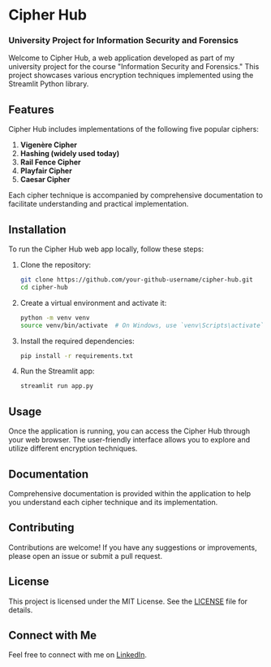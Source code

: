 # Cipher Hub

### University Project for Information Security and Forensics

Welcome to Cipher Hub, a web application developed as part of my university project for the course "Information Security and Forensics." This project showcases various encryption techniques implemented using the Streamlit Python library.

## Features

Cipher Hub includes implementations of the following five popular ciphers:

1. **Vigenère Cipher**
2. **Hashing (widely used today)**
3. **Rail Fence Cipher**
4. **Playfair Cipher**
5. **Caesar Cipher**

Each cipher technique is accompanied by comprehensive documentation to facilitate understanding and practical implementation.

## Installation

To run the Cipher Hub web app locally, follow these steps:

1. Clone the repository:
    ```bash
    git clone https://github.com/your-github-username/cipher-hub.git
    cd cipher-hub
    ```

2. Create a virtual environment and activate it:
    ```bash
    python -m venv venv
    source venv/bin/activate  # On Windows, use `venv\Scripts\activate`
    ```

3. Install the required dependencies:
    ```bash
    pip install -r requirements.txt
    ```

4. Run the Streamlit app:
    ```bash
    streamlit run app.py
    ```

## Usage

Once the application is running, you can access the Cipher Hub through your web browser. The user-friendly interface allows you to explore and utilize different encryption techniques.

## Documentation

Comprehensive documentation is provided within the application to help you understand each cipher technique and its implementation. 

## Contributing

Contributions are welcome! If you have any suggestions or improvements, please open an issue or submit a pull request.

## License

This project is licensed under the MIT License. See the [LICENSE](LICENSE) file for details.

## Connect with Me

Feel free to connect with me on [LinkedIn](https://www.linkedin.com/in/hamas-ali-raja-2a5822277).

